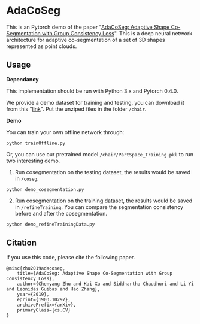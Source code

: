 # AdaCoSeg
This is an Pytorch demo of the paper "[AdaCoSeg: Adaptive Shape Co-Segmentation with Group Consistency Loss](https://arxiv.org/abs/1903.10297)". This is a deep neural network architecture for adaptive co-segmentation of a set of 3D shapes represented as point clouds.

## Usage
**Dependancy**

This implementation should be run with Python 3.x and Pytorch 0.4.0.

We provide a demo dataset for training and testing, you can download it from this "[link](https://www.dropbox.com/s/tnyxvwlqul5feqo/chair.zip?dl=0)". Put the unziped files in the folder `/chair`.

**Demo**

You can train your own offline network through:
```
python trainOffline.py
```
Or, you can use our pretrained model `/chair/PartSpace_Training.pkl` to run two interesting demo.

1. Run cosegmentation on the testing dataset, the results would be saved in `/coseg`.
```
python demo_cosegmentation.py
```
2. Run cosegmentation on the training dataset, the results would be saved in `/refineTraining`. You can compare the segmentation consistency before and after the cosegmentation.
```
python demo_refineTrainingData.py 
```

## Citation
If you use this code, please cite the following paper.
```
@misc{zhu2019adacoseg,
    title={AdaCoSeg: Adaptive Shape Co-Segmentation with Group Consistency Loss},
    author={Chenyang Zhu and Kai Xu and Siddhartha Chaudhuri and Li Yi and Leonidas Guibas and Hao Zhang},
    year={2019},
    eprint={1903.10297},
    archivePrefix={arXiv},
    primaryClass={cs.CV}
}
```
